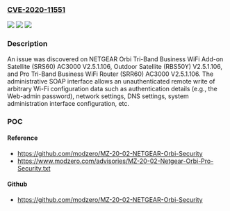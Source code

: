 ### [CVE-2020-11551](https://cve.mitre.org/cgi-bin/cvename.cgi?name=CVE-2020-11551)
![](https://img.shields.io/static/v1?label=Product&message=n%2Fa&color=blue)
![](https://img.shields.io/static/v1?label=Version&message=n%2Fa&color=blue)
![](https://img.shields.io/static/v1?label=Vulnerability&message=n%2Fa&color=brighgreen)

### Description

An issue was discovered on NETGEAR Orbi Tri-Band Business WiFi Add-on Satellite (SRS60) AC3000 V2.5.1.106, Outdoor Satellite (RBS50Y) V2.5.1.106, and Pro Tri-Band Business WiFi Router (SRR60) AC3000 V2.5.1.106. The administrative SOAP interface allows an unauthenticated remote write of arbitrary Wi-Fi configuration data such as authentication details (e.g., the Web-admin password), network settings, DNS settings, system administration interface configuration, etc.

### POC

#### Reference
- https://github.com/modzero/MZ-20-02-NETGEAR-Orbi-Security
- https://www.modzero.com/advisories/MZ-20-02-Netgear-Orbi-Pro-Security.txt

#### Github
- https://github.com/modzero/MZ-20-02-NETGEAR-Orbi-Security


